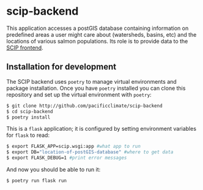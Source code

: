 # scip-backend
This application accesses a postGIS database containing information on predefined areas a user might care about (watersheds, basins, etc) and the locations of various salmon populations. Its role is to provide data to the [SCIP frontend](https://github.com/pacificclimate/scip-frontend).

## Installation for development

The SCIP backend uses `poetry` to manage virtual environments and package installation. Once you have `poetry` installed you can clone this repository and set up the virtual environment with `poetry`:

```bash
$ git clone http://github.com/pacificclimate/scip-backend
$ cd scip-backend
$ poetry install
```

This is a `flask` application; it is configured by setting environment variables for `flask` to read:

```bash
$ export FLASK_APP=scip.wsgi:app #what app to run
$ export DB="location-of-postGIS-database" #where to get data
$ export FLASK_DEBUG=1 #print error messages
```

And now you should be able to run it:
```
$ poetry run flask run
```